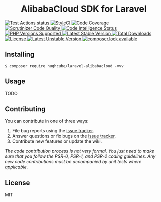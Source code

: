 <h1 align="center">AlibabaCloud SDK for Laravel</h1>


<p>
    <a href="https://github.com/hughcube-php/laravel-alibabacloud/actions?query=workflow%3ATest">
        <img src="https://github.com/hughcube-php/laravel-alibabacloud/workflows/Test/badge.svg" alt="Test Actions status">
    </a>
    <a href="https://styleci.io/repos/341509631">
        <img src="https://github.styleci.io/repos/341509631/shield?branch=master" alt="StyleCI">
    </a>
    <a href="https://scrutinizer-ci.com/g/hughcube-php/laravel-alibabacloud/?branch=master">
        <img src="https://scrutinizer-ci.com/g/hughcube-php/laravel-alibabacloud/badges/coverage.png?b=master" alt="Code Coverage">
    </a>
    <a href="https://scrutinizer-ci.com/g/hughcube-php/laravel-alibabacloud/?branch=master">
        <img src="https://scrutinizer-ci.com/g/hughcube-php/laravel-alibabacloud/badges/quality-score.png?b=master" alt="Scrutinizer Code Quality">
    </a>
    <a href="https://scrutinizer-ci.com/g/hughcube-php/laravel-alibabacloud/?branch=master">
        <img src="https://scrutinizer-ci.com/g/hughcube-php/laravel-alibabacloud/badges/code-intelligence.svg?b=master" alt="Code Intelligence Status">
    </a>
    <a href="https://github.com/hughcube-php/laravel-alibabacloud">
        <img src="https://img.shields.io/badge/php-%3E%3D%207.0-8892BF.svg" alt="PHP Versions Supported">
    </a>
    <a href="https://packagist.org/packages/hughcube/laravel-alibabacloud">
        <img src="https://poser.pugx.org/hughcube-php/laravel-alibabacloud/version" alt="Latest Stable Version">
    </a>
    <a href="https://packagist.org/packages/hughcube/laravel-alibabacloud">
        <img src="https://poser.pugx.org/hughcube-php/laravel-alibabacloud/downloads" alt="Total Downloads">
    </a>
    <a href="https://github.com/hughcube-php/laravel-alibabacloud/blob/master/LICENSE">
        <img src="https://img.shields.io/badge/license-MIT-428f7e.svg" alt="License">
    </a>
    <a href="https://packagist.org/packages/hughcube/laravel-alibabacloud">
        <img src="https://poser.pugx.org/hughcube-php/laravel-alibabacloud/v/unstable" alt="Latest Unstable Version">
    </a>
    <a href="https://packagist.org/packages/hughcube/laravel-alibabacloud">
        <img src="https://poser.pugx.org/hughcube-php/laravel-alibabacloud/composerlock" alt="composer.lock available">
    </a>
</p>

## Installing

```shell
$ composer require hughcube/laravel-alibabacloud -vvv
```

## Usage

TODO

## Contributing

You can contribute in one of three ways:

1. File bug reports using the [issue tracker](https://github.com/hughcube-php/package/issues).
2. Answer questions or fix bugs on the [issue tracker](https://github.com/hughcube-php/package/issues).
3. Contribute new features or update the wiki.

_The code contribution process is not very formal. You just need to make sure that you follow the PSR-0, PSR-1, and PSR-2 coding guidelines. Any new code contributions must be accompanied by unit tests where applicable._

## License

MIT

